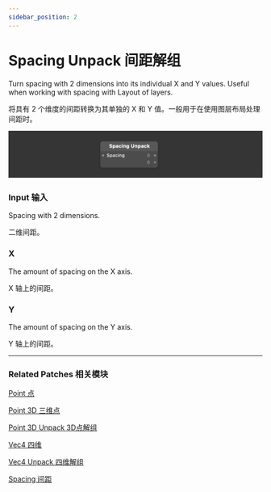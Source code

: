 ```yaml
---
sidebar_position: 2
---
```


# Spacing Unpack 间距解组

Turn spacing with 2 dimensions into its individual X and Y values. Useful when working with spacing with Layout of layers.

将具有 2 个维度的间距转换为其单独的 X 和 Y 值。一般用于在使用图层布局处理间距时。

![Image](./../../static/img/docs/Utility/spacing-unpack.png)

### Input 输入

Spacing with 2 dimensions.

二维间距。

### X

The amount of spacing on the X axis.

X 轴上的间距。

### Y

The amount of spacing on the Y axis.

Y 轴上的间距。

------

### Related Patches 相关模块

[Point 点](./Point.md)

[Point 3D 三维点](./Point%203D.md)

[Point 3D Unpack 3D点解组](./Point%203D%20Unpack.md)

[Vec4 四维](./Vec4.md)

[Vec4 Unpack 四维解组](./Vec4%20Unpack.md)

[Spacing 间距](./Spacing.md)
